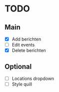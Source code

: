 # TODO

## Main
- [x] Add berichten
- [ ] Edit events
- [x] Delete berichten

## Optional
- [ ] Locations dropdown
- [ ] Style quill
